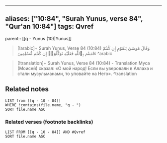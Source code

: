 
---
aliases: ["10:84", "Surah Yunus, verse 84", "Qur'an 10:84"]
tags: Qvref
---

parent:: [[q - Yunus (10)|Yunus]]

> [!arabic]+ Surah Yunus, Verse 84 (10:84)
> <span class="quran-arabic">وَقَالَ مُوسَىٰ يَـٰقَوْمِ إِن كُنتُمْ ءَامَنتُم بِٱللَّهِ فَعَلَيْهِ تَوَكَّلُوٓا۟ إِن كُنتُم مُّسْلِمِينَ</span>
^arabic

> [!translation]+ Surah Yunus, Verse 84 (10:84) - Translation
> Муса (Моисей) сказал: «О мой народ! Если вы уверовали в Аллаха и стали мусульманами, то уповайте на Него».
^translation



## Related notes
```dataview
LIST from [[q - 10 - 84]]
WHERE !contains(file.name, "q - ")
SORT file.name ASC
```

### Related verses (footnote backlinks)
```dataview
LIST FROM [[q - 10 - 84]] AND #Qvref
SORT file.name ASC
```

